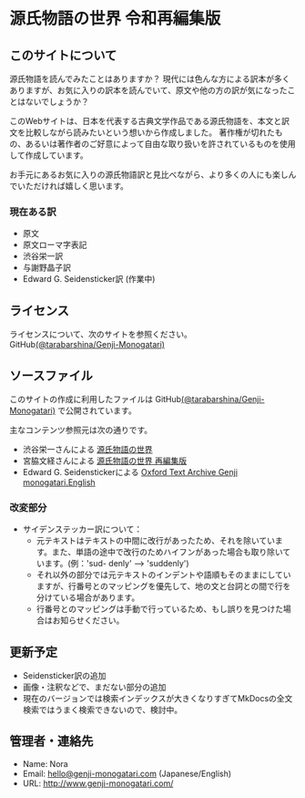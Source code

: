 # 源氏物語の世界 令和再編集版

## このサイトについて

源氏物語を読んでみたことはありますか？
現代には色んな方による訳本が多くありますが、お気に入りの訳本を読んでいて、原文や他の方の訳が気になったことはないでしょうか？

このWebサイトは、日本を代表する古典文学作品である源氏物語を、本文と訳文を比較しながら読みたいという想いから作成しました。
著作権が切れたもの、あるいは著作者のご好意によって自由な取り扱いを許されているものを使用して作成しています。

お手元にあるお気に入りの源氏物語訳と見比べながら、より多くの人にも楽しんでいただければ嬉しく思います。

### 現在ある訳

- 原文
- 原文ローマ字表記
- 渋谷栄一訳
- 与謝野晶子訳
- Edward G. Seidensticker訳 (作業中)

## ライセンス

ライセンスについて、次のサイトを参照ください。
GitHub[(@tarabarshina/Genji-Monogatari)](https://github.com/tarabarshina/Genji-Monogatari)

## ソースファイル

このサイトの作成に利用したファイルは GitHub[(@tarabarshina/Genji-Monogatari)](https://github.com/tarabarshina/Genji-Monogatari) で公開されています。

主なコンテンツ参照元は次の通りです。

- 渋谷栄一さんによる [源氏物語の世界](http://www.sainet.or.jp/~eshibuya/index.html) 
- 宮脇文経さんによる [源氏物語の世界 再編集版](http://www.genji-monogatari.net/) 
- Edward G. Seidenstickerによる [Oxford Text Archive Genji monogatari.English](https://ota.bodleian.ox.ac.uk/repository/xmlui/handle/20.500.12024/2245)


### 改変部分

-  サイデンステッカー訳について：
	- 元テキストはテキストの中間に改行があったため、それを除いています。また、単語の途中で改行のためハイフンがあった場合も取り除いています。(例：'sud- denly' --> 'suddenly') 
	- それ以外の部分では元テキストのインデントや語順もそのままにしていますが、行番号とのマッピングを優先して、地の文と台詞との間で行を分けている場合があります。
	- 行番号とのマッピングは手動で行っているため、もし誤りを見つけた場合はお知らせください。

## 更新予定

- Seidensticker訳の追加
- 画像・注釈などで、まだない部分の追加
- 現在のバージョンでは検索インデックスが大きくなりすぎてMkDocsの全文検索ではうまく検索できないので、検討中。

## 管理者・連絡先

- Name: Nora
- Email: hello@genji-monogatari.com (Japanese/English)
- URL: http://www.genji-monogatari.com/